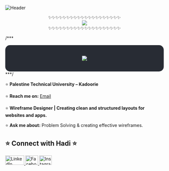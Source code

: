 

![Header](https://capsule-render.vercel.app/api?type=waving&color=timeGradient&height=222&section=header&text=Hi,%20I'm%20Hadi%20Badran!%20%F0%9F%91%8B&fontSize=45&width=1000&fontColor=ffffff)

<p align="center">
  ✨✨✨✨✨✨✨✨✨✨✨✨✨✨✨✨✨✨✨✨<br>
  <img src="https://readme-typing-svg.herokuapp.com?font=Fira+Code&size=30&duration=2000&pause=1000&color=FFFFFF&center=true&vCenter=true&width=1000&lines=Hi,+I'm+Hadi+Badran!+👋"><br>
  ✨✨✨✨✨✨✨✨✨✨✨✨✨✨✨✨✨✨✨✨
</p>

/***<div style="background-color:#282C34; padding:20px; border-radius:15px;">
  <p align="center">
    <img src="https://readme-typing-svg.herokuapp.com?font=Fira+Code&size=30&duration=2000&pause=1000&color=00FF00&center=true&vCenter=true&width=1000&lines=Hi,+I'm+Hadi+Badran!+👋">
  </p>
</div>
***/

⭐ **Palestine Technical University – Kadoorie**

⭐ **Reach me on:** [Email](mailto:hadibadran1212@gmail.com) 

⭐ **Wireframe Designer | Creating clean and structured layouts for websites and apps.**  

⭐ **Ask me about:** Problem Solving & creating effective wireframes.  


 
## ⭐ Connect with Hadi ⭐

<a href="https://www.linkedin.com/in/hadi-badran-315872305/">
  <img src="https://upload.wikimedia.org/wikipedia/commons/0/01/LinkedIn_Logo.svg" alt="LinkedIn" width="60" height="30">
</a>
<a href="https://www.facebook.com/hadi.badran.7528/">
  <img src="https://upload.wikimedia.org/wikipedia/commons/5/51/Facebook_f_logo_%282019%29.svg" alt="Facebook" width="40" height="30">
</a>
<a href="https://www.instagram.com/hadibadran1212/">
  <img src="https://upload.wikimedia.org/wikipedia/commons/a/a5/Instagram_icon.png" alt="Instagram" width="40" height="30">
</a>

 
